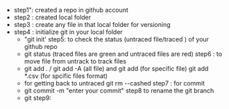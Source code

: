 - step1": created a repo in github account
- step2 : created local folder
- step3 : create any file in that local folder for versioning
- step4 : initialize git in your local folder
    - "git init'
step5: to check the status (untraced file/traced ) of your github repo
    - git status (traced files are green and untraced files are red)
step6 : to move file from untrack to track files
    - git add . / git add -A (all file) and git add <filename> (for specific file)
      git add *.csv (for spcific files format)
    - for getting back to untraced 
      git rm --cashed <filesame>
step7 : for commit
    - git commit -m "enter your commit"
step8 to rename the git branch
    - git
step9: